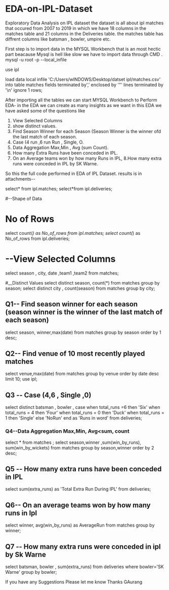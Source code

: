# EDA-on-IPL-Dataset
Exploratory Data Analysis on IPL dataset 
the dataset is all about ipl matches that occured from 2007 to 2019 in which we have 18 columns in the matches table and 21 columns in the Deliveries table.
the matches table has diffrent columns like batsman , bowler, umpire etc.

First step is to import data in the MYSQL Workbench that is an most hectic part beacause Mysql is hell like slow we have to import data through CMD .
mysql -u root -p --local_infile

use ipl

load data local infile 'C:/Users/wINDOWS/Desktop/datset ipl/matches.csv'
 into table matches
     fields terminated by','
     enclosed by '"'
     lines terminated by '\n'
     ignore 1 rows;
     
     
After importing all the tables we can start MYSQL Workbench to Perform EDA-
in the EDA we can create as many insights as we want in this EDA we have asked some of the questions like

1. View Selected Columns
2. show distinct values.
3. Find Season Winner for each Season (Season Winner is the winner ofd the last match of each season.
4. Case (4 run ,6 run Run , Single, O.
5. Data Aggregation Max,Min , Avg (sum Count).
6. How many Extra Runs have been conceded in IPL.
7. On an Average teams won by how many Runs in IPL,
8.How many extra runs were conceded in IPL by SK Warne.


So this the full code performed in EDA of IPL Dataset. results is in attachments--

 select* from ipl.matches;
select*from ipl.deliveries;

#--Shape of Data
# No of Rows

select count(*) as No_of_rows from ipl.matches;
select count(*) as No_of_rows from ipl.deliveries;


# --View Selected Columns 
select season , city, date ,team1 ,team2 from matches;

#__Distinct Values
select distinct season, count(*) from matches group by season;
select distinct city , count(season) from matches group by city;

## Q1-- Find season winner for each season (season winner is the winner of the last match of each season)
select season, winner,max(date) from matches group by season
order by  1 desc;

## Q2-- Find venue of 10 most recently played matches
select venue,max(date) from matches group by venue order by date desc
limit 10;
use ipl;

## Q3 -- Case (4,6 , Single ,0)
select distinct batsman , bowler , case when total_runs =6 then 'Six'
								  when total_runs = 4 then 'Four'
                                  when total_runs = 0 then 'Duck'
                                  when total_runs = 1 then 'Single'
						else
						   'NoRun'
						end as 'Runs in word' from deliveries;
                        
### Q4--Data Aggregation Max,Min, Avg<sum, count

select * from matches ;
select season,winner ,sum(win_by_runs), sum(win_by_wickets) from matches group by season,winner
order by 2 desc;                         
                        
## Q5 -- How many extra runs have been conceded in IPL

select sum(extra_runs) as 'Total Extra Run During IPL' from deliveries;

## Q6-- On an average teams won by how many runs in Ipl

select winner, avg(win_by_runs) as AverageRun from matches group by winner; 

## Q7 -- How many extra runs were conceded in ipl by Sk Warne
select batsman, bowler , sum(extra_runs) from deliveries where bowler='SK Warne'
group by bowler;




If you have any Suggestions Please let me know
Thanks
GAurang
